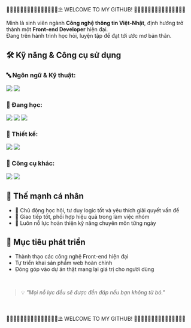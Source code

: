 🌊🌊🌊🌊🌊🌊🌊🌊🌊🌊🌊🌊🌊🌊🌊⛱️ WELCOME TO MY GITHUB! 🌊🌊🌊🌊🌊🌊🌊🌊🌊🌊🌊🌊🌊🌊🌊
<br>

Mình là sinh viên ngành **Công nghệ thông tin Việt-Nhật**, định hướng trở thành một **Front-end Developer** hiện đại.  
Đang trên hành trình học hỏi, luyện tập để đạt tới ước mơ bản thân.


## 🛠️ Kỹ năng & Công cụ sử dụng

### 🔤 Ngôn ngữ & Kỹ thuật:
<p align="left">
  <img src="https://img.shields.io/badge/C++-00599C?style=for-the-badge&logo=c%2b%2b&logoColor=white"/>
  <img src="https://img.shields.io/badge/Python-3776AB?style=for-the-badge&logo=python&logoColor=white"/>
</p>

### 📝 Đang học:
<p align="left">
  <img src="https://img.shields.io/badge/HTML5-E34F26?style=for-the-badge&logo=html5&logoColor=white"/>
  <img src="https://img.shields.io/badge/CSS3-1572B6?style=for-the-badge&logo=css3&logoColor=white"/>
  <img src="https://img.shields.io/badge/JavaScript-F7DF1E?style=for-the-badge&logo=javascript&logoColor=black"/>
</p>

### 🎨 Thiết kế:
<p align="left">
  <img src="https://img.shields.io/badge/Figma-F24E1E?style=for-the-badge&logo=figma&logoColor=white"/>
  <img src="https://img.shields.io/badge/Canva-00C4CC?style=for-the-badge&logo=canva&logoColor=white"/>
</p>

### 🧰 Công cụ khác:
<p align="left">
  <img src="https://img.shields.io/badge/GitHub-181717?style=for-the-badge&logo=github&logoColor=white"/>
  <img src="https://img.shields.io/badge/Notion-000000?style=for-the-badge&logo=notion&logoColor=white"/>
</p>


## 💪 Thế mạnh cá nhân

- 🌟 Chủ động học hỏi, tư duy logic tốt và yêu thích giải quyết vấn đề  
- 🤝 Giao tiếp tốt, phối hợp hiệu quả trong làm việc nhóm  
- 🎯 Luôn nỗ lực hoàn thiện kỹ năng chuyên môn từng ngày  


## 🎯 Mục tiêu phát triển

- Thành thạo các công nghệ Front-end hiện đại  
- Tự triển khai sản phẩm web hoàn chỉnh  
- Đóng góp vào dự án thật mang lại giá trị cho người dùng  


<br>

> 💡 *"Mọi nỗ lực đều sẽ được đền đáp nếu bạn không từ bỏ."*

<br>

🌊🌊🌊🌊🌊🌊🌊🌊🌊🌊🌊🌊🌊🌊🌊⛱️ WELCOME TO MY GITHUB! 🌊🌊🌊🌊🌊🌊🌊🌊🌊🌊🌊🌊🌊🌊🌊

